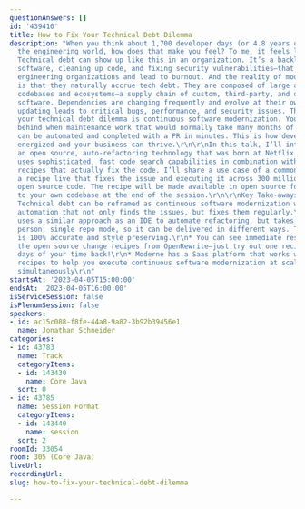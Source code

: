 ```yaml
---
questionAnswers: []
id: '439410'
title: How to Fix Your Technical Debt Dilemma
description: "When you think about 1,700 developer days (or 4.8 years of time) in
  the engineering world, how does that make you feel? To me, it feels like infinity.
  Technical debt can show up like this in an organization. It’s a backlog of issues—migrating
  software, cleaning up code, and fixing security vulnerabilities—that can paralyze
  engineering organizations and lead to burnout. And the reality of modern applications
  is that they naturally accrue tech debt. They are composed of large and diverse
  codebases and ecosystems—a supply chain of custom, third-party, and open source
  software. Dependencies are changing frequently and evolve at their own pace. Not
  updating leads to critical bugs, performance, and security issues. The key to fixing
  your technical debt dilemma is continuous software modernization. You’ll never get
  behind when maintenance work that would normally take many months of manual effort
  can be automated and completed with a PR in minutes. This is how developers stay
  energized and your business can thrive.\r\n\r\nIn this talk, I’ll introduce OpenRewrite,
  an open source, auto-refactoring technology that was born at Netflix in 2016. It
  uses sophisticated, fast code search capabilities in combination with powerful change
  recipes that actually fix the code. I’ll share a use case of a common issue remediation—running
  a recipe live that fixes the issue and executing it across 300 million lines of
  open source code. The recipe will be made available in open source for you to apply
  to your own codebase at the end of the session.\r\n\r\nKey Take-aways:\r\n\r\n*
  Technical debt can be reframed as continuous software modernization with robust
  automation that not only finds the issues, but fixes them regularly.\r\n* OpenRewrite
  uses a similar approach as an IDE to automate refactoring, but takes it out of single
  person, single repo mode, so it can be delivered in different ways. The refactoring
  is 100% accurate and style preserving.\r\n* You can see immediate results using
  the open source change recipes from OpenRewrite—just try out one recipe and get
  days of your time back!\r\n* Moderne has a Saas platform that works with OpenRewrite
  recipes to help you execute continuous software modernization at scale—across repositories
  simultaneously\r\n"
startsAt: '2023-04-05T15:00:00'
endsAt: '2023-04-05T16:00:00'
isServiceSession: false
isPlenumSession: false
speakers:
- id: ac15c088-f8fe-44a8-9a82-3b92b39456e1
  name: Jonathan Schneider
categories:
- id: 43783
  name: Track
  categoryItems:
  - id: 143430
    name: Core Java
  sort: 0
- id: 43785
  name: Session Format
  categoryItems:
  - id: 143440
    name: session
  sort: 2
roomId: 33054
room: 305 (Core Java)
liveUrl: 
recordingUrl: 
slug: how-to-fix-your-technical-debt-dilemma

---
```

